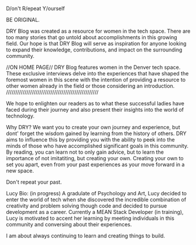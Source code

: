 D/on't R/epeat Y/ourself

BE ORIGINAL.

DRY Blog was created as a resource for women in the tech space. There are too many stories that go untold about accomplishments in this growing field. Our hope is that DRY Blog will serve as inspiration for anyone looking to expand their knowledge, contributions, and impact on the surrounding community.


//ON HOME PAGE//
DRY Blog features women in the Denver tech space. These exclusive interviews delve into the experiences that have shaped the foremost women in this scene with the intention of providing a resource to other women already in the field or those considering an introduction.
//////////////////////////////////////////////////

We hope to enlighten our readers as to what these successful ladies have faced during their journey and also present their insights into the world of technology.

Why DRY? We want you to create your own journey and experience, but dont' forget the wisdom gained by learning from the history of others. DRY aims to influence this by providing you with the ability to peek into the minds of those who have accomplished significant goals in this community. By reading, you can learn not to only gain advice, but to learn the importance of not imitatiting, but creating your own. Creating your own to set you apart, even from your past experiences as your move forward in a new space.

Don't repeat your past.


Lucy Bio: (in progress)
A gradulate of Psychology and Art, Lucy decided to enter the world of tech when she discovered the incredible combination of creativity and problem solving though code and decided to pursue development as a career. Currently a MEAN Stack Developer (in training), Lucy is motivated to accent her learning by meeting individuals in this community and conversing about their experiences.

I am about always continuing to learn and creating things to build.
